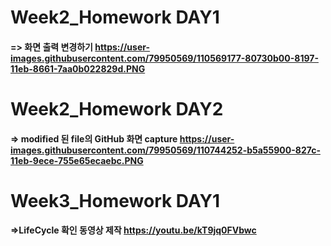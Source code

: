 # Week2_Homework DAY1
#### => 화면 출력 변경하기 https://user-images.githubusercontent.com/79950569/110569177-80730b00-8197-11eb-8661-7aa0b022829d.PNG

# Week2_Homework DAY2
#### => modified 된 file의 GitHub 화면 capture https://user-images.githubusercontent.com/79950569/110744252-b5a55900-827c-11eb-9ece-755e65ecaebc.PNG

# Week3_Homework DAY1
#### =>LifeCycle 확인 동영상 제작 https://youtu.be/kT9jq0FVbwc

